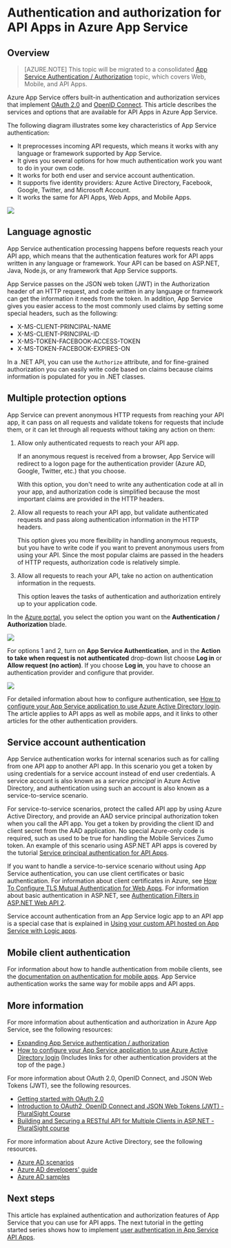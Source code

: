 <properties
	pageTitle="Authentication and authorization for API Apps in Azure App Service | Microsoft Azure"
	description="Learn about the authentication and authorization services that Azure App Service provides for API Apps."
	services="app-service\api"
	documentationCenter=".net"
	authors="tdykstra"
	manager="wpickett"
	editor=""/>

<tags
	ms.service="app-service-api"
	ms.workload="na"
	ms.tgt_pltfrm="na"
	ms.devlang="na"
	ms.topic="article"
	ms.date="05/23/2016"
	ms.author="tdykstra"/>

# Authentication and authorization for API Apps in Azure App Service

## Overview 

> [AZURE.NOTE] This topic will be migrated to a consolidated [App Service Authentication / Authorization](../app-service/app-service-authentication-overview.md) topic, which covers Web, Mobile, and API Apps.

Azure App Service offers built-in authentication and authorization services that implement [OAuth 2.0](#oauth) and [OpenID Connect](#oauth). This article describes the services and options that are available for API Apps in Azure App Service.

The following diagram illustrates some key characteristics of App Service authentication:

* It preprocesses incoming API requests, which means it works with any language or framework supported by App Service.
* It gives you several options for how much authentication work you want to do in your own code.
* It works for both end user and service account authentication. 
* It supports five identity providers: Azure Active Directory, Facebook, Google, Twitter, and Microsoft Account.
* It works the same for API Apps, Web Apps, and Mobile Apps.

![](./media/app-service-api-authentication/api-apps-overview.png)

## Language agnostic

App Service authentication processing happens before requests reach your API app, which means that the authentication features work for API apps written in any language or framework.  Your API can be based on ASP.NET, Java, Node.js, or any framework that App Service supports.

App Service passes on the JSON web token (JWT) in the Authorization header of an HTTP request, and code written in any language or framework can get the information it needs from the token. In addition, App Service gives you easier access to the most commonly used claims by setting some special headers, such as the following:

* X-MS-CLIENT-PRINCIPAL-NAME
* X-MS-CLIENT-PRINCIPAL-ID
* X-MS-TOKEN-FACEBOOK-ACCESS-TOKEN
* X-MS-TOKEN-FACEBOOK-EXPIRES-ON
 
In a .NET API, you can use the `Authorize` attribute, and for fine-grained authorization you can easily write code based on claims because claims information is populated for you in .NET classes.

## Multiple protection options

App Service can prevent anonymous HTTP requests from reaching your API app, it can pass on all requests and validate tokens for requests that include them, or it can let through all requests without taking any action on them:

1. Allow only authenticated requests to reach your API app.

	If an anonymous request is received from a browser, App Service will redirect to a logon page for the authentication provider (Azure AD, Google, Twitter, etc.) that you choose. 

	With this option, you don't need to write any authentication code at all in your app, and authorization code is simplified because the most important claims are provided in the HTTP headers.

2. Allow all requests to reach your API app, but validate authenticated requests and pass along authentication information in the HTTP headers.

	This option gives you more flexibility in handling anonymous requests, but you have to write code if you want to prevent anonymous users from using your API. Since the most popular claims are passed in the headers of HTTP requests, authorization code is relatively simple.
	
3. Allow all requests to reach your API, take no action on authentication information in the requests.

	This option leaves the tasks of authentication and authorization entirely up to your application code.

In the [Azure portal](https://portal.azure.com/), you select the option you want on the **Authentication / Authorization** blade.

![](./media/app-service-api-authentication/authblade.png)

For options 1 and 2, turn on **App Service Authentication**, and in the **Action to take when request is not authenticated** drop-down list choose **Log in** or **Allow request (no action)**.  If you choose **Log in**, you have to choose an authentication provider and configure that provider.

![](./media/app-service-api-authentication/actiontotake.png)

For detailed information about how to configure authentication, see [How to configure your App Service application to use Azure Active Directory login](../app-service-mobile/app-service-mobile-how-to-configure-active-directory-authentication.md). The article applies to API apps as well as mobile apps, and it links to other articles for the other authentication providers.
 
## <a id="internal"></a> Service account authentication

App Service authentication works for internal scenarios such as for calling from one API app to another API app. In this scenario you get a token by using credentials for a service account instead of end user credentials. A service account is also known as a *service principal* in Azure Active Directory, and authentication using such an account is also known as a service-to-service scenario. 

For service-to-service scenarios, protect the called API app by using Azure Active Directory, and provide an AAD service principal authorization token when you call the API app. You get a token by providing the client ID and client secret from the AAD application. No special Azure-only code is required, such as used to be true for handling the Mobile Services Zumo token. An example of this scenario using ASP.NET API apps is covered by the tutorial [Service principal authentication for API Apps](app-service-api-dotnet-service-principal-auth.md).

If you want to handle a service-to-service scenario without using App Service authentication, you can use client certificates or basic authentication. For information about client certificates in Azure, see [How To Configure TLS Mutual Authentication for Web Apps](../app-service-web/app-service-web-configure-tls-mutual-auth.md). For information about basic authentication in ASP.NET, see [Authentication Filters in ASP.NET Web API 2](http://www.asp.net/web-api/overview/security/authentication-filters).

Service account authentication from an App Service logic app to an API app is a special case that is explained in [Using your custom API hosted on App Service with Logic apps](../app-service-logic/app-service-logic-custom-hosted-api.md).

## Mobile client authentication

For information about how to handle authentication from mobile clients, see the [documentation on authentication for mobile apps](../app-service-mobile/app-service-mobile-ios-get-started-users.md). App Service authentication works the same way for mobile apps and API apps.
  
## More information

For more information about authentication and authorization in Azure App Service, see the following resources:

* [Expanding App Service authentication / authorization](/blog/announcing-app-service-authentication-authorization/)
* [How to configure your App Service application to use Azure Active Directory login](../app-service-mobile/app-service-mobile-how-to-configure-active-directory-authentication.md) (Includes links for other authentication providers at the top of the page.) 

For more information about OAuth 2.0, OpenID Connect, and JSON Web Tokens (JWT), see the following resources.

* [Getting started with OAuth 2.0](http://shop.oreilly.com/product/0636920021810.do "Getting Started with OAuth 2.0") 
* [Introduction to OAuth2, OpenID Connect and JSON Web Tokens (JWT) - PluralSight Course](http://www.pluralsight.com/courses/oauth2-json-web-tokens-openid-connect-introduction) 
* [Building and Securing a RESTful API for Multiple Clients in ASP.NET - PluralSight course](http://www.pluralsight.com/courses/building-securing-restful-api-aspdotnet)

For more information about Azure Active Directory, see the following resources.

* [Azure AD scenarios](http://aka.ms/aadscenarios)
* [Azure AD developers' guide](http://aka.ms/aaddev)
* [Azure AD samples](http://aka.ms/aadsamples)

## Next steps

This article has explained authentication and authorization features of App Service that you can use for API apps. The next tutorial in the getting started series shows how to implement [user authentication in App Service API Apps](app-service-api-dotnet-user-principal-auth.md).
